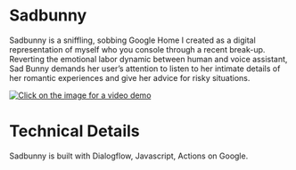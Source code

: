 # Sadbunny
Sadbunny is a sniffling, sobbing Google Home I created as a digital representation of myself who you console through a recent break-up. Reverting the emotional labor dynamic between human and voice assistant, Sad Bunny demands her user’s attention to listen to her intimate details of her romantic experiences and give her advice for risky situations.

[![Click on the image for a video demo](https://static1.squarespace.com/static/59adc207e5dd5b60a9d43688/5c152df80ebbe81cdf2567bb/5c1531a8f950b7d4a360173f/1544892865123/_MG_7439.jpg?format=1500w)](https://vimeo.com/296468856)

# Technical Details
Sadbunny is built with Dialogflow, Javascript, Actions on Google.
